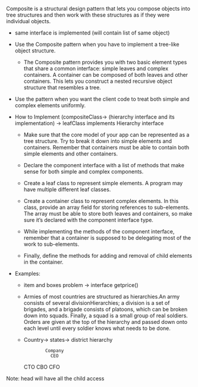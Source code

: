Composite is a structural design pattern that lets you compose objects into tree structures and then work with these structures as if they were individual objects.

* same interface is implemented (will contain list of same object)
* Use the Composite pattern when you have to implement a tree-like object structure.
  * The Composite pattern provides you with two basic element types that share a common interface: simple leaves and complex containers. A container can be composed of both leaves and other containers. This lets you construct a nested recursive object structure that resembles a tree.
* Use the pattern when you want the client code to treat both simple and complex elements uniformly.
* How to Implement (compositeClass-> (hierarchy interface and its implementation) -> leafClass implements Hierarchy interface
  * Make sure that the core model of your app can be represented as a tree structure. Try to break it down into simple elements and containers. Remember that containers must be able to contain both simple elements and other containers.

  * Declare the component interface with a list of methods that make sense for both simple and complex components.

  * Create a leaf class to represent simple elements. A program may have multiple different leaf classes.

  * Create a container class to represent complex elements. In this class, provide an array field for storing references to sub-elements. The array must be able to store both leaves and containers, so make sure it’s declared with the component interface type.

  * While implementing the methods of the component interface, remember that a container is supposed to be delegating most of the work to sub-elements.

  * Finally, define the methods for adding and removal of child elements in the container.


* Examples:
  * item and boxes problem -> interface getprice()
  * Armies of most countries are structured as hierarchies.An army consists of several divisionHierarchies; a division is a set of brigades, and a brigade consists of platoons, which can be broken down into squads. Finally, a squad is a small group of real soldiers. Orders are given at the top of the hierarchy and passed down onto each level until every soldier knows what needs to be done.
  * Country-> states-> district hierarchy 


                Company
                  CEO
      CTO         CBO         CFO

  

Note: head will have all the child access
    